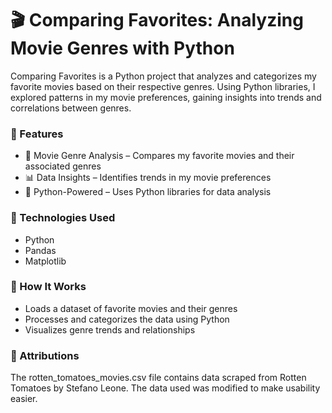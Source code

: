 # 🎬 Comparing Favorites: Analyzing Movie Genres with Python

Comparing Favorites is a Python project that analyzes and categorizes my favorite movies based on their respective genres. Using Python libraries, I explored patterns in my movie preferences, gaining insights into trends and correlations between genres.

### 🔹 Features
- 📌 Movie Genre Analysis – Compares my favorite movies and their associated genres
- 📊 Data Insights – Identifies trends in my movie preferences
- 🐍 Python-Powered – Uses Python libraries for data analysis

### 🔹 Technologies Used
- Python
- Pandas
- Matplotlib

### 🔹 How It Works
- Loads a dataset of favorite movies and their genres
- Processes and categorizes the data using Python
- Visualizes genre trends and relationships

### 🔹 Attributions
The rotten_tomatoes_movies.csv file contains data scraped from Rotten Tomatoes by Stefano Leone. The data used was modified to make usability easier.
